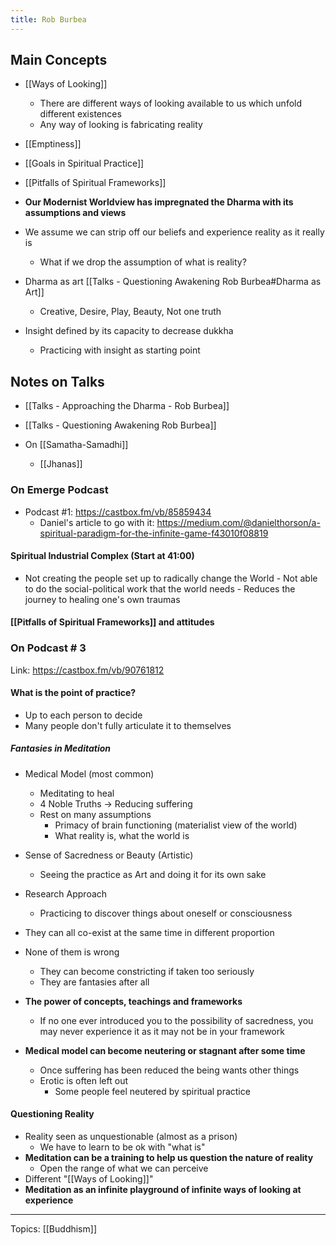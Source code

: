 ```yaml
---
title: Rob Burbea
---
```

## Main Concepts
- [[Ways of Looking]]
	- There are different ways of looking available to us which unfold different existences
	- Any way of looking is fabricating reality
- [[Emptiness]]
- [[Goals in Spiritual Practice]]
- [[Pitfalls of Spiritual Frameworks]]

- **Our Modernist Worldview has impregnated the Dharma with its assumptions and views**
- We assume we can strip off our beliefs and experience reality as it really is
	- What if we drop the assumption of what is reality?
- Dharma as art [[Talks - Questioning Awakening Rob Burbea#Dharma as Art]]
	- Creative, Desire, Play, Beauty, Not one truth
- Insight defined by its capacity to decrease dukkha
	- Practicing with insight as starting point

## Notes on Talks
- [[Talks - Approaching the Dharma - Rob Burbea]]
- [[Talks - Questioning Awakening Rob Burbea]]


- On [[Samatha-Samadhi]]
	- [[Jhanas]]

### On Emerge Podcast
- Podcast #1: https://castbox.fm/vb/85859434
	- Daniel's article to go with it: https://medium.com/@danielthorson/a-spiritual-paradigm-for-the-infinite-game-f43010f08819


#### Spiritual Industrial Complex (Start at 41:00)
- Not creating the people set up to radically change the World
        - Not able to do the social-political work that the world needs
        - Reduces the journey to healing one's own traumas

#### [[Pitfalls of Spiritual Frameworks]] and attitudes

### On Podcast # 3
Link: https://castbox.fm/vb/90761812

#### What is the point of practice?
- Up to each person to decide
- Many people don't fully articulate it to themselves

##### Fantasies in Meditation
- Medical Model (most common)
    - Meditating to heal
    - 4 Noble Truths → Reducing suffering
    - Rest on many assumptions 
        - Primacy of brain functioning (materialist view of the world)
        - What reality is, what the world is
- Sense of Sacredness or Beauty (Artistic)
    - Seeing the practice as Art and doing it for its own sake
- Research Approach
    - Practicing to discover things about oneself or consciousness
- They can all co-exist at the same time in different proportion
- None of them is wrong
    - They can become constricting if taken too seriously
    - They are fantasies after all

- **The power of concepts, teachings and frameworks**
    - If no one ever introduced you to the possibility of sacredness, you may never experience it as it may not be in your framework
- **Medical model can become neutering or stagnant after some time**
	- Once suffering has been reduced the being wants other things
	- Erotic is often left out
		- Some people feel neutered by spiritual practice

#### Questioning Reality
- Reality seen as unquestionable (almost as a prison)
    - We have to learn to be ok with "what is"
- **Meditation can be a training to help us question the nature of reality**
    - Open the range of what we can perceive
- Different "[[Ways of Looking]]"
-  **Meditation as an infinite playground of infinite ways of looking at experience**

-------------------

Topics: [[Buddhism]]

